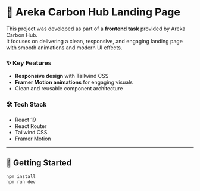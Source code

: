 # 🌱 Areka Carbon Hub Landing Page

This project was developed as part of a **frontend task** provided by Areka Carbon Hub.  
It focuses on delivering a clean, responsive, and engaging landing page with smooth animations and modern UI effects.

### ✨ Key Features
- **Responsive design** with Tailwind CSS
- **Framer Motion animations** for engaging visuals
- Clean and reusable component architecture

### 🛠️ Tech Stack
- React 19
- React Router
- Tailwind CSS
- Framer Motion

---

## 🚀 Getting Started
```bash
npm install
npm run dev
